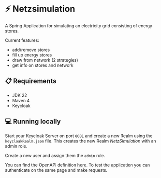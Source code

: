 # ⚡ Netzsimulation
A Spring Application for simulating an electricity grid consisting of energy stores.

Current features:
- add/remove stores
- fill up energy stores
- draw from network (2 strategies)
- get info on stores and network

## 📋 Requirements

- JDK 22
- Maven 4
- Keycloak

## 💻 Running locally
Start your Keycloak Server on port `8081` and create a new Realm using the `keycloakRealm.json` file.
This creates the new Realm _NetzSimulation_  with an admin role.

Create a new user and assign them the `admin` role.

You can find the OpenAPI definition [here](http://localhost:8080/swagger-ui/index.html).
To test the application you can authenticate on the same page and make requests.